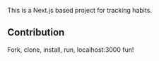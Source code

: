 This is a Next.js based project for tracking habits.

## Contribution
Fork, clone, install, run, localhost:3000 fun!